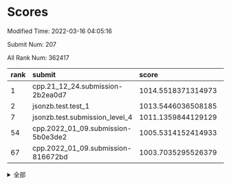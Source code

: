 # Scores

Modified Time: 2022-03-16 04:05:16

Submit Num: 207

All Rank Num: 362417

| rank |               submit               |       score        |       sigma        | pk_num |
| :--- | :--------------------------------- | :----------------- | :----------------- | :----- |
| 1    | cpp.21_12_24.submission-2b2ea0d7   | 1014.5518371314973 | 0.8437319365573275 | 7005   |
| 2    | jsonzb.test.test_1                 | 1013.5446036508185 | 0.8012136492114111 | 7003   |
| 7    | jsonzb.test.submission_level_4     | 1011.1359844129129 | 0.7850708169581596 | 7005   |
| 54   | cpp.2022_01_09.submission-5b0e3de2 | 1005.5314152414933 | 0.7181934124759658 | 7004   |
| 67   | cpp.2022_01_09.submission-816672bd | 1003.7035295526379 | 0.7259167250026457 | 7001   |


<details>
<summary>全部</summary>

| rank |                 submit                 |       score        |       sigma        | pk_num |
| :--- | :------------------------------------- | :----------------- | :----------------- | :----- |
| 1    | cpp.21_12_24.submission-2b2ea0d7       | 1014.5518371314973 | 0.8437319365573275 | 7005   |
| 2    | jsonzb.test.test_1                     | 1013.5446036508185 | 0.8012136492114111 | 7003   |
| 3    | gobigger.level_3.submission_level_3_42 | 1012.0313759624786 | 0.7743120043035674 | 7002   |
| 4    | gobigger.level_3.submission_level_3_7  | 1011.6288690747825 | 0.7857974186848027 | 7004   |
| 5    | gobigger.level_3.submission_level_3_18 | 1011.5524640412624 | 0.782419042186506  | 7002   |
| 6    | gobigger.level_3.submission_level_3_38 | 1011.1825486227402 | 0.7568414143302622 | 7001   |
| 7    | jsonzb.test.submission_level_4         | 1011.1359844129129 | 0.7850708169581596 | 7005   |
| 8    | gobigger.level_3.submission_level_3_16 | 1011.1279302704208 | 0.7702111160481916 | 7002   |
| 9    | gobigger.level_3.submission_level_3_19 | 1011.0096192954398 | 0.7645135901215502 | 7007   |
| 10   | gobigger.level_3.submission_level_3_25 | 1010.9959660931721 | 0.7498648563837964 | 7006   |
| 11   | gobigger.level_3.submission_level_3_33 | 1010.7856693904772 | 0.7658888078388931 | 7005   |
| 12   | gobigger.level_3.submission_level_3_5  | 1010.7527081286772 | 0.7719785619904426 | 6998   |
| 13   | gobigger.level_3.submission_level_3_31 | 1010.7338858849628 | 0.7594526255508359 | 7003   |
| 14   | gobigger.level_3.submission_level_3_23 | 1010.7336136420339 | 0.7578670161163402 | 7006   |
| 15   | gobigger.level_3.submission_level_3_47 | 1010.683657037456  | 0.7622240822948075 | 7002   |
| 16   | gobigger.level_3.submission_level_3_6  | 1010.6293672100971 | 0.7671276700399969 | 7004   |
| 17   | gobigger.level_3.submission_level_3_37 | 1010.5888314283552 | 0.7511816542838593 | 7008   |
| 18   | gobigger.level_3.submission_level_3_10 | 1010.4534291669037 | 0.753929289566041  | 7007   |
| 19   | gobigger.level_3.submission_level_3_20 | 1010.4028472183772 | 0.7568318522016053 | 7005   |
| 20   | gobigger.level_3.submission_level_3_12 | 1010.3679531629687 | 0.7762254263659499 | 7007   |
| 21   | gobigger.level_3.submission_level_3_45 | 1010.360802575548  | 0.7554499712484533 | 7004   |
| 22   | gobigger.level_3.submission_level_3_44 | 1010.2743655855375 | 0.7502010198076818 | 7004   |
| 23   | gobigger.level_3.submission_level_3_2  | 1010.1797915559677 | 0.7580850969750413 | 7007   |
| 24   | gobigger.level_3.submission_level_3_15 | 1010.1746080451361 | 0.7572327800322268 | 6999   |
| 25   | gobigger.level_3.submission_level_3_13 | 1010.1668675585956 | 0.7459800656503421 | 7005   |
| 26   | gobigger.level_3.submission_level_3_36 | 1010.089988495442  | 0.7688547427245368 | 7008   |
| 27   | gobigger.level_3.submission_level_3_4  | 1010.0557553749613 | 0.7551953086429285 | 7006   |
| 28   | gobigger.level_3.submission_level_3_22 | 1010.0082245620778 | 0.7611236529071075 | 7006   |
| 29   | gobigger.level_3.submission_level_3_27 | 1010.0019023769007 | 0.7644741192734157 | 7006   |
| 30   | gobigger.level_3.submission_level_3_8  | 1009.9793940523653 | 0.7740146737244983 | 7002   |
| 31   | gobigger.level_3.submission_level_3_3  | 1009.9749713344627 | 0.7741428334971111 | 7006   |
| 32   | gobigger.level_3.submission_level_3_34 | 1009.9619826710694 | 0.748549610433917  | 7002   |
| 33   | gobigger.level_3.submission_level_3_48 | 1009.9371408608527 | 0.753599815134644  | 6999   |
| 34   | gobigger.level_3.submission_level_3_40 | 1009.9014791211137 | 0.7447234346533129 | 7003   |
| 35   | gobigger.level_3.submission_level_3_39 | 1009.8812360879386 | 0.7653488248688087 | 7006   |
| 36   | gobigger.level_3.submission_level_3_1  | 1009.8811485112358 | 0.7627488408117911 | 7004   |
| 37   | gobigger.level_3.submission_level_3_28 | 1009.8289807062123 | 0.7471075808139478 | 7000   |
| 38   | gobigger.level_3.submission_level_3_9  | 1009.7709848096968 | 0.7623166307821473 | 7005   |
| 39   | gobigger.level_3.submission_level_3_46 | 1009.7203883035662 | 0.7565553904545014 | 7005   |
| 40   | gobigger.level_3.submission_level_3_30 | 1009.6115304286085 | 0.7518997556147845 | 7007   |
| 41   | gobigger.level_3.submission_level_3_41 | 1009.5584418190633 | 0.7623538792015736 | 7000   |
| 42   | gobigger.level_3.submission_level_3_17 | 1009.5453104549878 | 0.7700969219003247 | 6998   |
| 43   | gobigger.level_3.submission_level_3_32 | 1009.5384468473118 | 0.7358070290990297 | 7007   |
| 44   | gobigger.level_3.submission_level_3_14 | 1009.4865964255046 | 0.7658133358907044 | 7002   |
| 45   | gobigger.level_3.submission_level_3_26 | 1009.4281964152049 | 0.7713919076200297 | 7005   |
| 46   | gobigger.level_3.submission_level_3_29 | 1009.4101404220245 | 0.7629947390468869 | 7004   |
| 47   | gobigger.level_3.submission_level_3_35 | 1009.2998446385207 | 0.7689281597825137 | 7003   |
| 48   | gobigger.level_3.submission_level_3_21 | 1009.2379681375264 | 0.7247940774163402 | 7004   |
| 49   | gobigger.level_3.submission_level_3_43 | 1009.0111511216821 | 0.7453201285005047 | 7002   |
| 50   | gobigger.level_3.submission_level_3_11 | 1008.9945836922342 | 0.7409741526613914 | 7007   |
| 51   | gobigger.level_3.submission_level_3_24 | 1008.9245223959763 | 0.7335994610226305 | 7000   |
| 52   | gobigger.level_3.submission_level_3_49 | 1008.8301653554504 | 0.7469205387032273 | 7002   |
| 53   | gobigger.level_3.submission_level_3_0  | 1008.5535168267559 | 0.7354965899106733 | 7003   |
| 54   | cpp.2022_01_09.submission-5b0e3de2     | 1005.5314152414933 | 0.7181934124759658 | 7004   |
| 55   | gobigger.level_1.submission_level_1_43 | 1005.3763875215358 | 0.714151088904512  | 6998   |
| 56   | gobigger.level_1.submission_level_1_29 | 1004.6846957587934 | 0.7179729452461547 | 7005   |
| 57   | gobigger.level_1.submission_level_1_23 | 1004.598565587086  | 0.7165310405134919 | 7009   |
| 58   | gobigger.level_1.submission_level_1_38 | 1004.5092398192488 | 0.7258409793295525 | 7003   |
| 59   | gobigger.level_1.submission_level_1_12 | 1004.4668043093665 | 0.7151655072293606 | 7002   |
| 60   | gobigger.level_1.submission_level_1_16 | 1004.4367977110261 | 0.7181012904229284 | 7008   |
| 61   | gobigger.level_1.submission_level_1_44 | 1004.3341670431321 | 0.7165408544231019 | 7004   |
| 62   | gobigger.level_1.submission_level_1_41 | 1004.2899433341411 | 0.7117598878755995 | 7004   |
| 63   | gobigger.level_1.submission_level_1_26 | 1004.2434685969873 | 0.7213231830666509 | 7001   |
| 64   | gobigger.level_1.submission_level_1_42 | 1004.0785998367987 | 0.7358187978822192 | 6996   |
| 65   | gobigger.level_1.submission_level_1_13 | 1003.8295963229851 | 0.7302372891792775 | 7006   |
| 66   | gobigger.level_1.submission_level_1_18 | 1003.7596175980811 | 0.7123426249637467 | 6998   |
| 67   | cpp.2022_01_09.submission-816672bd     | 1003.7035295526379 | 0.7259167250026457 | 7001   |
| 68   | gobigger.level_1.submission_level_1_39 | 1003.668439623252  | 0.7249419581406849 | 7003   |
| 69   | gobigger.level_1.submission_level_1_34 | 1003.6604911147568 | 0.7107118887782882 | 6998   |
| 70   | gobigger.level_1.submission_level_1_32 | 1003.5420195906421 | 0.7262676883717601 | 7003   |
| 71   | gobigger.level_1.submission_level_1_9  | 1003.4817228707965 | 0.7092086418698774 | 7005   |
| 72   | gobigger.level_1.submission_level_1_8  | 1003.4501359085784 | 0.71747516482158   | 7005   |
| 73   | gobigger.level_1.submission_level_1_14 | 1003.4471679718752 | 0.730594973991229  | 7007   |
| 74   | gobigger.level_1.submission_level_1_48 | 1003.4294720255164 | 0.7066136455461619 | 7005   |
| 75   | gobigger.level_1.submission_level_1_33 | 1003.4247930753553 | 0.7166585405550888 | 7003   |
| 76   | gobigger.level_1.submission_level_1_4  | 1003.4228704433732 | 0.7150203624704636 | 7002   |
| 77   | gobigger.level_1.submission_level_1_25 | 1003.4102779449447 | 0.7249562485024492 | 7007   |
| 78   | gobigger.level_1.submission_level_1_22 | 1003.3798409993202 | 0.7106816421929905 | 7006   |
| 79   | gobigger.level_1.submission_level_1_2  | 1003.2861411870477 | 0.7196485703760324 | 7005   |
| 80   | gobigger.level_1.submission_level_1_7  | 1003.2537425791277 | 0.7306962892401644 | 6998   |
| 81   | gobigger.level_1.submission_level_1_40 | 1003.1753245894436 | 0.7137526503479172 | 7002   |
| 82   | gobigger.level_1.submission_level_1_19 | 1003.1629436972088 | 0.7292985268925845 | 7002   |
| 83   | gobigger.level_1.submission_level_1_1  | 1003.1431325744511 | 0.7213025657784233 | 7005   |
| 84   | gobigger.level_1.submission_level_1_6  | 1003.13501122387   | 0.7241586895453896 | 7007   |
| 85   | gobigger.level_1.submission_level_1_46 | 1003.0949967195022 | 0.7215608440973965 | 7002   |
| 86   | gobigger.level_1.submission_level_1_49 | 1003.0922704791068 | 0.7056684474001519 | 7002   |
| 87   | gobigger.level_1.submission_level_1_17 | 1003.0083923630224 | 0.7204822746956508 | 7004   |
| 88   | gobigger.level_1.submission_level_1_45 | 1002.975944677148  | 0.708397688858253  | 7001   |
| 89   | gobigger.level_1.submission_level_1_11 | 1002.9541402787896 | 0.7090573483334655 | 7002   |
| 90   | gobigger.level_1.submission_level_1_35 | 1002.9394179286342 | 0.7063629815588969 | 7003   |
| 91   | gobigger.level_1.submission_level_1_3  | 1002.8790442878261 | 0.727885427654352  | 7002   |
| 92   | gobigger.level_1.submission_level_1_15 | 1002.8310870047701 | 0.7198336753559887 | 7002   |
| 93   | gobigger.level_1.submission_level_1_10 | 1002.8006379033619 | 0.7190187351611727 | 7003   |
| 94   | gobigger.level_1.submission_level_1_20 | 1002.782177936551  | 0.712553421581993  | 7001   |
| 95   | gobigger.level_1.submission_level_1_30 | 1002.7084907225014 | 0.7119769002371931 | 6997   |
| 96   | gobigger.level_1.submission_level_1_31 | 1002.7025322918471 | 0.7172601558147057 | 6998   |
| 97   | gobigger.level_1.submission_level_1_36 | 1002.6944269723855 | 0.7220097072425172 | 7004   |
| 98   | gobigger.level_1.submission_level_1_28 | 1002.5733014873041 | 0.721318827940885  | 7004   |
| 99   | gobigger.level_1.submission_level_1_47 | 1002.4934936112566 | 0.719903285167556  | 7003   |
| 100  | gobigger.level_1.submission_level_1_24 | 1002.4223770197302 | 0.7123818693168886 | 7009   |
| 101  | gobigger.level_1.submission_level_1_37 | 1002.341492471163  | 0.7220872642081799 | 7003   |
| 102  | gobigger.level_1.submission_level_1_27 | 1002.301178697449  | 0.7218201708546523 | 7006   |
| 103  | gobigger.level_1.submission_level_1_0  | 1002.1544254481768 | 0.7144087363472148 | 7003   |
| 104  | gobigger.level_1.submission_level_1_5  | 1002.0879703342098 | 0.7195245107098792 | 7000   |
| 105  | gobigger.level_1.submission_level_1_21 | 1001.9689087012589 | 0.7245356219982128 | 7004   |
| 106  | gobigger.random.submission_random_27   | 997.8136358754608  | 0.6998003298016272 | 7002   |
| 107  | gobigger.random.submission_random_31   | 997.1296508045069  | 0.6964150073286508 | 7004   |
| 108  | gobigger.random.submission_random_4    | 997.0216899270587  | 0.7132842687889216 | 7003   |
| 109  | gobigger.random.submission_random_38   | 996.8178457290273  | 0.7162194286443642 | 7003   |
| 110  | gobigger.random.submission_random_23   | 996.7315899005114  | 0.709865566636771  | 6998   |
| 111  | gobigger.random.submission_random_25   | 996.6779000502763  | 0.7049570798410809 | 7003   |
| 112  | gobigger.random.submission_random_47   | 996.651574612541   | 0.7225666573725169 | 7006   |
| 113  | gobigger.random.submission_random_8    | 996.594235336827   | 0.7136079858792532 | 7007   |
| 114  | gobigger.random.submission_random_32   | 996.5937041195292  | 0.7228670830312578 | 7003   |
| 115  | gobigger.random.submission_random_2    | 996.5574734024954  | 0.7183998872737337 | 6999   |
| 116  | gobigger.random.submission_random_36   | 996.5190186587528  | 0.7081162713830104 | 7005   |
| 117  | gobigger.random.submission_random_26   | 996.3929988289614  | 0.7129770187286093 | 7004   |
| 118  | gobigger.random.submission_random_29   | 996.3234179800078  | 0.7210054885605229 | 6999   |
| 119  | gobigger.random.submission_random_16   | 996.2566975042085  | 0.6989023701492173 | 7001   |
| 120  | gobigger.random.submission_random_40   | 996.2222748789741  | 0.7017162191526696 | 7008   |
| 121  | gobigger.random.submission_random_39   | 996.2014398135524  | 0.7148961104958454 | 7001   |
| 122  | gobigger.random.submission_random_9    | 996.2001102016172  | 0.7044432136946387 | 7001   |
| 123  | gobigger.random.submission_random_10   | 996.1858399184763  | 0.713893202583114  | 6998   |
| 124  | gobigger.random.submission_random_33   | 996.1767197033057  | 0.7146989992588345 | 7006   |
| 125  | gobigger.random.submission_random_0    | 996.1639406701507  | 0.7062248661675128 | 7006   |
| 126  | gobigger.random.submission_random_41   | 996.1311582332729  | 0.7093240779835142 | 6999   |
| 127  | gobigger.random.submission_random_43   | 996.0894447866978  | 0.710205788478661  | 7004   |
| 128  | gobigger.random.submission_random_49   | 996.08621183693    | 0.7117256694523857 | 7003   |
| 129  | gobigger.random.submission_random_24   | 996.0574829880017  | 0.707679977030222  | 7005   |
| 130  | gobigger.random.submission_random_14   | 995.9856035370765  | 0.7002352755231195 | 7005   |
| 131  | gobigger.random.submission_random_37   | 995.8921858816531  | 0.7156156199073642 | 7007   |
| 132  | gobigger.random.submission_random_44   | 995.8590687548473  | 0.7128402584287167 | 7006   |
| 133  | gobigger.random.submission_random_1    | 995.8280974843251  | 0.7092319586004362 | 7003   |
| 134  | gobigger.random.submission_random_20   | 995.7697645388774  | 0.7081777500609321 | 7005   |
| 135  | gobigger.random.submission_random_6    | 995.7651555236586  | 0.7134466388910427 | 7004   |
| 136  | gobigger.random.submission_random_48   | 995.7185878898217  | 0.7105720975457888 | 7002   |
| 137  | gobigger.random.submission_random_45   | 995.6731586106764  | 0.7102413635665876 | 7002   |
| 138  | gobigger.random.submission_random_17   | 995.6716483306162  | 0.7166753718039138 | 6997   |
| 139  | gobigger.random.submission_random_46   | 995.6660325294981  | 0.7188031087833733 | 7005   |
| 140  | gobigger.random.submission_random_3    | 995.5859362766648  | 0.7162462794495693 | 7003   |
| 141  | gobigger.random.submission_random_15   | 995.5811691834037  | 0.7192241308967662 | 7004   |
| 142  | gobigger.random.submission_random_34   | 995.5155807315385  | 0.6886959963611093 | 7003   |
| 143  | gobigger.random.submission_random_21   | 995.4974942632664  | 0.7166165210826521 | 6999   |
| 144  | gobigger.random.submission_random_42   | 995.4595925045218  | 0.7239444470413148 | 7005   |
| 145  | gobigger.random.submission_random_19   | 995.4352788805539  | 0.7184308415950731 | 7002   |
| 146  | gobigger.random.submission_random_30   | 995.3901116393707  | 0.7290906111896834 | 7008   |
| 147  | gobigger.random.submission_random_22   | 995.3818350725958  | 0.7041243579678428 | 7001   |
| 148  | gobigger.random.submission_random_11   | 995.2999278551114  | 0.7114273487461001 | 7005   |
| 149  | gobigger.random.submission_random_13   | 995.2871856494916  | 0.7222652382244581 | 7002   |
| 150  | gobigger.random.submission_random_18   | 995.2095977127982  | 0.7042154258764387 | 7008   |
| 151  | gobigger.random.submission_random_12   | 995.1543282492294  | 0.7102038339103186 | 7008   |
| 152  | gobigger.random.submission_random_28   | 995.1517596401212  | 0.7013440586777503 | 7004   |
| 153  | gobigger.random.submission_random_5    | 995.1111082126173  | 0.7104842286104386 | 7006   |
| 154  | gobigger.random.submission_random_35   | 995.0656242107176  | 0.7193404298125544 | 7005   |
| 155  | gobigger.random.submission_random_7    | 995.0216253084598  | 0.7194068358019137 | 7006   |
| 156  | gobigger.level_2.submission_level_2_29 | 994.0983936030805  | 0.7371336988288267 | 7003   |
| 157  | gobigger.level_2.submission_level_2_14 | 993.7731127143749  | 0.7576172917600149 | 6999   |
| 158  | gobigger.level_2.submission_level_2_8  | 993.5161200203364  | 0.7330692355233395 | 6998   |
| 159  | gobigger.level_2.submission_level_2_33 | 993.3982920738813  | 0.7293789857304851 | 7000   |
| 160  | gobigger.level_2.submission_level_2_28 | 993.047090718821   | 0.7519020128249185 | 7000   |
| 161  | gobigger.level_2.submission_level_2_41 | 992.9660563848374  | 0.7384161731286104 | 7003   |
| 162  | gobigger.level_2.submission_level_2_46 | 992.9550194196728  | 0.7398772186927046 | 7006   |
| 163  | gobigger.level_2.submission_level_2_13 | 992.8543198458729  | 0.7324381929422752 | 7005   |
| 164  | gobigger.level_2.submission_level_2_24 | 992.8253256995444  | 0.7343382715392133 | 6995   |
| 165  | gobigger.level_2.submission_level_2_45 | 992.8094869318555  | 0.7664900110535873 | 7008   |
| 166  | gobigger.level_2.submission_level_2_43 | 992.6610888514026  | 0.7283280449268225 | 7007   |
| 167  | gobigger.level_2.submission_level_2_11 | 992.6375482637759  | 0.7422178097932248 | 7000   |
| 168  | gobigger.level_2.submission_level_2_48 | 992.4514969878844  | 0.751431142939905  | 7002   |
| 169  | gobigger.level_2.submission_level_2_20 | 992.4314451764559  | 0.7411173695343392 | 6999   |
| 170  | gobigger.level_2.submission_level_2_6  | 992.4223329231044  | 0.7149012043791496 | 7000   |
| 171  | gobigger.level_2.submission_level_2_15 | 992.3751464954701  | 0.7211086007282261 | 7005   |
| 172  | gobigger.level_2.submission_level_2_7  | 992.3646925665016  | 0.755593224117541  | 7002   |
| 173  | gobigger.level_2.submission_level_2_30 | 992.3586525740582  | 0.7551871822908901 | 7001   |
| 174  | gobigger.level_2.submission_level_2_49 | 992.3298357972654  | 0.749832406464993  | 7004   |
| 175  | gobigger.level_2.submission_level_2_16 | 992.2605853759123  | 0.7476799014629772 | 7007   |
| 176  | gobigger.level_2.submission_level_2_18 | 992.2082395633803  | 0.740808539582512  | 6998   |
| 177  | gobigger.level_2.submission_level_2_4  | 992.1410612614933  | 0.7479657568272662 | 7002   |
| 178  | gobigger.level_2.submission_level_2_12 | 992.125192415179   | 0.7513449321449481 | 7002   |
| 179  | gobigger.level_2.submission_level_2_3  | 992.1140320815929  | 0.75050131141959   | 7007   |
| 180  | gobigger.level_2.submission_level_2_27 | 991.9657687020941  | 0.7490790005891974 | 7005   |
| 181  | gobigger.level_2.submission_level_2_39 | 991.9138584129474  | 0.7568353151100423 | 7007   |
| 182  | gobigger.level_2.submission_level_2_2  | 991.856187577762   | 0.7457058338230863 | 7007   |
| 183  | gobigger.level_2.submission_level_2_25 | 991.7664656901744  | 0.7406982747957883 | 7005   |
| 184  | gobigger.level_2.submission_level_2_35 | 991.7461074762866  | 0.7507506972886775 | 7004   |
| 185  | gobigger.level_2.submission_level_2_23 | 991.7364818455972  | 0.7571472673432823 | 7003   |
| 186  | gobigger.level_2.submission_level_2_1  | 991.6919338700143  | 0.7594000690312087 | 7004   |
| 187  | gobigger.level_2.submission_level_2_31 | 991.6775236327718  | 0.7408875840772436 | 7004   |
| 188  | gobigger.level_2.submission_level_2_17 | 991.662423709561   | 0.7461343197465846 | 7004   |
| 189  | gobigger.level_2.submission_level_2_19 | 991.5607488493305  | 0.7478565476683436 | 7005   |
| 190  | gobigger.level_2.submission_level_2_44 | 991.5254187348245  | 0.765441511604856  | 7002   |
| 191  | gobigger.level_2.submission_level_2_21 | 991.4571544868863  | 0.7582159479848206 | 7003   |
| 192  | gobigger.level_2.submission_level_2_38 | 991.4401344517746  | 0.7654665048594286 | 7009   |
| 193  | gobigger.level_2.submission_level_2_36 | 991.3427760029282  | 0.7608224462985966 | 7000   |
| 194  | gobigger.level_2.submission_level_2_10 | 991.2694451550822  | 0.7501955656021326 | 6998   |
| 195  | gobigger.level_2.submission_level_2_42 | 991.2449743282917  | 0.7390078455780184 | 7003   |
| 196  | gobigger.level_2.submission_level_2_34 | 991.1089823478883  | 0.7596949948268088 | 7004   |
| 197  | gobigger.level_2.submission_level_2_40 | 991.0752029167935  | 0.7338649788111103 | 7003   |
| 198  | gobigger.level_2.submission_level_2_9  | 991.0585386391818  | 0.7501257093843737 | 7002   |
| 199  | gobigger.level_2.submission_level_2_0  | 990.9852232003041  | 0.7593744817375913 | 6995   |
| 200  | gobigger.level_2.submission_level_2_5  | 990.8750086396565  | 0.7632313215572495 | 7004   |
| 201  | gobigger.level_2.submission_level_2_26 | 990.8247434180004  | 0.7607824051290415 | 7000   |
| 202  | gobigger.level_2.submission_level_2_32 | 990.7149132178818  | 0.7787525345040225 | 7005   |
| 203  | gobigger.level_2.submission_level_2_22 | 990.6081966562624  | 0.753936814528749  | 7005   |
| 204  | gobigger.level_2.submission_level_2_37 | 990.397634439533   | 0.7780303954753687 | 7006   |
| 205  | gobigger.level_2.submission_level_2_47 | 990.3037059128485  | 0.761636788045453  | 7007   |
| 206  | gobigger.none.submission_none_0        | 980.0941116951558  | 1.1386641627652183 | 6995   |
| 207  | gobigger.none.submission_none_1        | 974.262582901529   | 1.649485446641594  | 6998   |

</details>